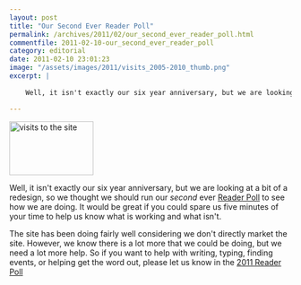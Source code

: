 ```yaml
---
layout: post
title: "Our Second Ever Reader Poll"
permalink: /archives/2011/02/our_second_ever_reader_poll.html
commentfile: 2011-02-10-our_second_ever_reader_poll
category: editorial
date: 2011-02-10 23:01:23
image: "/assets/images/2011/visits_2005-2010_thumb.png"
excerpt: |
    
    Well, it isn't exactly our six year anniversary, but we are looking at a bit of a redesign, so we thought we should run our _second_ ever <a href="https://stmargarets.london/cgi-bin/readerpoll2011.cgi">Reader Poll</a> to see how we are doing. It would be great if you could spare us five minutes of your time to help us know what is working and what isn't.

---
```


<a href="/assets/images/2011/visits_2005-2010.png" title="See larger version of - visits to the site"><img src="/assets/images/2011/visits_2005-2010_thumb.png" width="150" height="96" alt="visits to the site" class=" right" /></a>

Well, it isn't exactly our six year anniversary, but we are looking at a bit of a redesign, so we thought we should run our *second* ever [Reader Poll](/cgi-bin/readerpoll2011.cgi) to see how we are doing. It would be great if you could spare us five minutes of your time to help us know what is working and what isn't.

The site has been doing fairly well considering we don't directly market the site. However, we know there is a lot more that we could be doing, but we need a lot more help. So if you want to help with writing, typing, finding events, or helping get the word out, please let us know in the [2011 Reader Poll](/cgi-bin/readerpoll2011.cgi)
